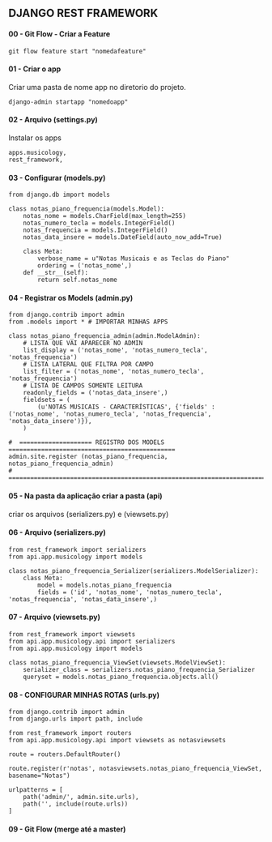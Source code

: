 ## DJANGO REST FRAMEWORK

#### 00 - Git Flow - Criar a Feature 
```
git flow feature start "nomedafeature"
```
#### 01 - Criar o app
Criar uma pasta de nome app no diretorio do projeto.
```
django-admin startapp "nomedoapp"
```
#### 02 - Arquivo (settings.py) 
Instalar os apps
```
apps.musicology,
rest_framework,
```
#### 03 - Configurar (models.py)
```
from django.db import models

class notas_piano_frequencia(models.Model):
    notas_nome = models.CharField(max_length=255)
    notas_numero_tecla = models.IntegerField()
    notas_frequencia = models.IntegerField()
    notas_data_insere = models.DateField(auto_now_add=True)

    class Meta:
        verbose_name = u"Notas Musicais e as Teclas do Piano"
        ordering = ('notas_nome',)
    def __str__(self):
        return self.notas_nome
```  
#### 04 - Registrar os Models (admin.py)
```
from django.contrib import admin
from .models import * # IMPORTAR MINHAS APPS

class notas_piano_frequencia_admin(admin.ModelAdmin):
    # LISTA QUE VAI APARECER NO ADMIN
    list_display = ('notas_nome', 'notas_numero_tecla', 'notas_frequencia')
    # LISTA LATERAL QUE FILTRA POR CAMPO
    list_filter = ('notas_nome', 'notas_numero_tecla', 'notas_frequencia')
    # LISTA DE CAMPOS SOMENTE LEITURA
    readonly_fields = ('notas_data_insere',)
    fieldsets = (
        (u'NOTAS MUSICAIS - CARACTERÍSTICAS', {'fields' : ('notas_nome', 'notas_numero_tecla', 'notas_frequencia', 'notas_data_insere')}),
    )

#  ==================== REGISTRO DOS MODELS ==============================================
admin.site.register (notas_piano_frequencia, notas_piano_frequencia_admin)
# ===================================================================================
```
#### 05 - Na pasta da aplicação criar a pasta (api)
criar os arquivos (serializers.py) e (viewsets.py)
#### 06 - Arquivo (serializers.py)
```
from rest_framework import serializers
from api.app.musicology import models

class notas_piano_frequencia_Serializer(serializers.ModelSerializer):
    class Meta:
        model = models.notas_piano_frequencia
        fields = ('id', 'notas_nome', 'notas_numero_tecla', 'notas_frequencia', 'notas_data_insere',)
```     
#### 07 - Arquivo (viewsets.py)
```
from rest_framework import viewsets
from api.app.musicology.api import serializers
from api.app.musicology import models

class notas_piano_frequencia_ViewSet(viewsets.ModelViewSet):
    serializer_class = serializers.notas_piano_frequencia_Serializer
    queryset = models.notas_piano_frequencia.objects.all()
```
#### 08 - CONFIGURAR MINHAS ROTAS (urls.py)
```
from django.contrib import admin
from django.urls import path, include

from rest_framework import routers
from api.app.musicology.api import viewsets as notasviewsets

route = routers.DefaultRouter()

route.register(r'notas', notasviewsets.notas_piano_frequencia_ViewSet, basename="Notas")

urlpatterns = [
    path('admin/', admin.site.urls),
    path('', include(route.urls))
]
```
#### 09 - Git Flow (merge até a master)
